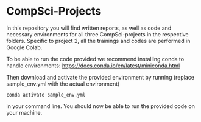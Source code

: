 # CompSci-Projects

In this repository you will find written reports, as well as code and necessary environments for all three CompSci-projects in the respective folders. Specific to project 2, all the trainings and codes are performed in Google Colab.

To be able to run the code provided we recommend installing conda to handle environments:
https://docs.conda.io/en/latest/miniconda.html

Then download and activate the provided environment by running (replace sample_env.yml with the actual environment)

    conda activate sample_env.yml  

in your command line. You should now be able to run the provided code on your machine.
